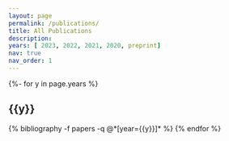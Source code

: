 ```yaml
---
layout: page
permalink: /publications/
title: All Publications
description: 
years: [ 2023, 2022, 2021, 2020, preprint]
nav: true
nav_order: 1
---
```

<!-- _pages/publications.md -->
<div class="publications">

{%- for y in page.years %}
  <h2 class="year">{{y}}</h2>
  {% bibliography -f papers -q @*[year={{y}}]* %}
{% endfor %}

</div>
